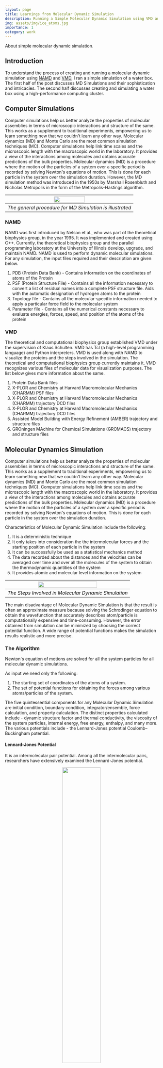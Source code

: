 ```yaml
---
layout: page
title: Learnings from Molecular Dynamic Simulation
description: Running a Simple Molecular Dynamic Simulation using VMD and NAMD
img: assets/img/ice_atoms.jpg
importance: 1
category: work
---
```


About simple molecular dynamic simulation.


## Introduction
To understand the process of creating and running a molecular dynamic simulation using [NAMD](https://www.ks.uiuc.edu/Research/namd/) and [VMD](https://www.ks.uiuc.edu/Research/vmd/), I ran a simple simulation of a water box. The first half of the post discusses MD Simulations and their sophistication and intricacies. The second half discusses creating and simulating a water box using a high-performance computing cluster.

## Computer Simulations
Computer simulations help us better analyze the properties of molecular assemblies in terms of microscopic interactions and structure of the same. This works as a supplement to traditional experiments, empowering us to learn something new that we couldn't learn any other way. Molecular dynamics (MD) and Monte Carlo are the most common simulation techniques (MC). Computer simulations help link time scales and the microscopic length with the macroscopic world in the laboratory. It provides a view of the interactions among molecules and obtains accurate predictions of the bulk properties. Molecular dynamics (MD) is a procedure where the motion of the particles of a system over a specific period is recorded by solving Newton's equations of motion. This is done for each particle in the system over the simulation duration. However, the MD simulation method was introduced in the 1950s by Marshall Rosenbluth and Nicholas Metropolis in the form of the Metropolis-Hastings algorithm.

|<img src="https://upload.wikimedia.org/wikipedia/commons/7/7b/Molecular_dynamics_algorithm.png" width="50%" height="50%" />|
|:--:|
| *The general procedure for MD Simulation is illustrated* |

### NAMD
NAMD was first introduced by Nelson et al., who was part of the theoretical biophysics group, in the year 1995. It was implemented and created using C++. Currently, the theoretical biophysics group and the parallel programming laboratory at the University of Illinois develop, upgrade, and maintain NAMD. NAMD is used to perform dynamic molecular simulations. For any simulation, the input files required and their description are given below.

1. PDB (Protein Data Bank) - Contains information on the coordinates of atoms of the Protein
2. PSF (Protein Structure File) - Contains all the information necessary to convert a list of residual names into a complete PSF structure file. Aids with the automatic designation of hydrogen atoms to the protein
3. Topology file - Contains all the molecular-specific information needed to apply a particular force field to the molecular system
4. Parameter file - Contains all the numerical constants necessary to evaluate energies, forces, speed, and position of the atoms of the protein

### VMD
The theoretical and computational biophysics group established VMD under the supervision of Klaus Schulten. VMD has Tcl (a high-level programming language) and Python interpreters. VMD is used along with NAMD to visualize the proteins and the steps involved in the simulation. The theoretical and computational biophysics group currently maintains it. VMD recognizes various files of molecular data for visualization purposes. The list below gives more information about the same.

1. Protein Data Bank files
2. X-PLOR and Chemistry at Harvard Macromolecular Mechanics (CHARMM) PSF files
3. X-PLOR and Chemistry at Harvard Macromolecular Mechanics (CHARMM) trajectory DCD files
4. X-PLOR and Chemistry at Harvard Macromolecular Mechanics (CHARMM) trajectory DCD files
5. Assisted Model Building with Energy Refinement (AMBER) trajectory and structure files
6. GROningen MAchine for Chemical Simulations (GROMACS) trajectory and structure files


## Molecular Dynamics Simulation
Computer simulations help us better analyze the properties of molecular assemblies in terms of microscopic interactions and structure of the same. This works as a supplement to traditional experiments, empowering us to learn something new that we couldn't learn any other way. Molecular dynamics (MD) and Monte Carlo are the most common simulation techniques (MC). Computer simulations help link time scales and the microscopic length with the macroscopic world in the laboratory. It provides a view of the interactions among molecules and obtains accurate predictions of the bulk properties. Molecular dynamics (MD) is a procedure where the motion of the particles of a system over a specific period is recorded by solving Newton's equations of motion. This is done for each particle in the system over the simulation duration.

Characteristics of Molecular Dynamic Simulation include the following:
1. It is a deterministic technique
2. It only takes into consideration the the intermolecular forces and the starting position of each particle in the system
3. It can be successfully be used as a statistical mechanics method
4. The data recorded about the distances and the velocities can be averaged over time and over all the molecules of the system to obtain the thermodynamic quantities of the system
5. It provides atomic and molecular level information on the system

|<img src="https://i.imgur.com/zXjH2ec.png" width="70%" />|
|:--:|
| *The Steps Involved in Molecular Dynamic Simulation* |

The main disadvantage of Molecular Dynamic Simulation is that the result is often an approximate measure because solving the Schrodinger equation to obtain the wavefunction that accurately describes atom/particle is computationally expensive and time-consuming. However, the error obtained from simulation can be minimized by choosing the correct potential function. A wide range of potential functions makes the simulation results realistic and more precise.

### The Algorithm
Newton's equation of motions are solved for all the system particles for all molecular dynamic simulations.

As input we need only the following:
1. The starting set of coordinates of the atoms of a system.
2. The set of potential functions for obtaining the forces among various atoms/particles
of the system.

The five quintessential components for any Molecular Dynamic Simulation are initial condition, boundary condition, integrator/ensemble, force calculation, and property calculation. The distinct properties calculated include - dynamic structure factor and thermal conductivity, the viscosity of the system particles, internal energy, free energy, enthalpy, and many more. The various potentials include - the Lennard-Jones potential Coulomb–Buckingham potential.

#### Lennard-Jones Potential
It is an intermolecular pair potential. Among all the intermolecular pairs, researchers have extensively examined the Lennard-Jones potential.

<p align="center" width="100%">
    <img width="50%" src="https://upload.wikimedia.org/wikipedia/commons/9/93/12-6-Lennard-Jones-Potential-equation.svg"><br>
    <i> Lennard-Jones Potential Expression </i>
</p>

<p align="center" width="100%">
    <img width="50%" src="https://upload.wikimedia.org/wikipedia/en/e/e7/Graph_of_Lennard-Jones_potential.png"><br>
    <i> Lennard-Jones Potential Graph </i>
</p>


#### Coulomb–Buckingham Potential
It is a modification of the Buckingham Potential, which was put forth by Richard Buckingham. For the application of the Buckingham potential to ionic systems, the modification was made, and hence the new potential came to be known as Coulomb-Buckingham Potential.

<p align="center" width="100%">
    <img width="50%" src="https://wikimedia.org/api/rest_v1/media/math/render/svg/80e3fc27abeca3b8e89135ee679c5c10bdedc9d1"><br>
    <i> Coulomb–Buckingham Potential Expression </i>
</p>

<p align="center" width="100%">
    <img width="50%" src="https://upload.wikimedia.org/wikipedia/commons/b/b1/Coulomb-Buckingham_Potential.png"><br>
    <i> Coulomb–Buckingham Potential Graph </i>
</p>

## Water Box Simulation
The water box is modelled by utilizing the VMD software. We use the "Add Solvation
Box" command to generate the water box. The command can be accessed as follows:
```python
VMD > Extensions > Modeling > Add Solvation Box
```

The command generates the PDB (Protein Data Bank) and the PSF (Protein Structure File) for the water box after taking in the coordinates of the box, for our case we provide 40nm as the length of our water box, centered at (0, 0, 0). The diagram below depicts the PDB of water box generated as displayed by VMD.

<p align="center" width="100%">
    <img width="50%" src="https://i.imgur.com/bObWAFi.png"><br>
    <i> Water Cube </i>
</p>


The first few lines of the PDB file for the water box:
```python
CRYST1   40.000   40.000   40.000  90.00  90.00  90.00 P 1           1
ATOM      1  OH2 TIP3W   5     -16.332  -9.918  -4.096  1.00  0.00      WT1  O
ATOM      2  H1  TIP3W   5     -16.776  -9.549  -4.899  1.00  0.00      WT1  H
ATOM      3  H2  TIP3W   5     -16.908  -9.621  -3.373  1.00  0.00      WT1  H
ATOM      4  OH2 TIP3W   7     -13.967 -15.124   0.891  1.00  0.00      WT1  O
ATOM      5  H1  TIP3W   7     -13.922 -14.776   1.798  1.00  0.00      WT1  H
ATOM      6  H2  TIP3W   7     -13.408 -15.912   0.961  1.00  0.00      WT1  H    
```

Now that the PDB and the PSF files are ready, we need to create the configuration file that NAMD uses to set parameters for the MD simulation that needs to be run. The various parameters necessary for running a simulation are - structure file, coordinate file, temperature, restartfreq, dcdfreq, xstFreq, outputEnergies, force-field parameters, cutoff, stepspercycle, timestep, langevin, langevinDamping, langevinTemp, langevinHydrogen, periodic boundary conditions, particle mesh Ewald (PME), langevinPiston, langevinPistonTarget, langevinPistonPeriod, langevinPistonDecay, langevinPistonTemp, minimize, and run.

This section explores each of these parameters in detail.
1. Structure - This takes as input the relative location of the structure file, in our case the PSF file generated by VMD.
```python
structure       ../input/solvate.psf
```

2. Coordinates - Just like the structure parameter, this takes the relative location of the PDB file, which the coordinates of the structure.
```python
coordinate      ../input/solvate.pdb
```

3. Temperature - Sets the temperature for the MD simulation (in Kelvin).
```python
temperature     300
```

4. . Restart Frequency, DCD Frequency, XST Frequency, Output Energies - The frequency with which the restart files, DCD (coordinates), and the XST (velocity) files are generated. Output Energies rewrites the output files every fixed number of steps.
```python
restartfreq     1000 # 1000 steps = 2ps
dcdfreq         1000
xstFreq         1000
outputEnergies  150
```

5. Force Field Parameters - paraTypeCharmm and parameters - The paraTypeCharmm parameter checks whether the parameters file is CHARMM type, and the parameter keyword takes the relative location of the force field parameter file.
```python
paraTypeCharmm  on
parameters      ../input/par_all27_prot_lipid.inp
```

6. Cutoff - NAMD effectively removes the Van Der Waal forces of interaction by the specified cutoff value. The Fig. 2.2 illustrates the working of the Cutoff parameter.
```python
cutoff          10
```

7. Steps per cycle - The total number of steps taken for completion of one cycle is specified by the stepspercycle parameter.
```python
stepspercycle   5
```

<p align="center" width="100%">
    <img width="50%" src="https://www.ks.uiuc.edu/Research/namd/2.10/ug/img74.png">
    <i> Illustration of the working of the Cutoff parameter </i>
</p>

8. Time Step - The time taken to complete one step, specified in femtoseconds.
```python
timestep        2.0
```

9. Temperature Control Parameters - The 'langevin' parameter specifies whether the Langevin dynamics are to be utilized. 'langevinDamping' specifies the damping coefficient for the said dynamics. 'langevinTemp' states the temperature in Kelvin for langevin dynamics. 'langevinHydrogen' tells NAMD whether to apply Langevin dynamics to hydrogen atoms present.
```python
langevin         on
langevinDamping  1
langevinTemp     300
langevinHydrogen no
```

10. Periodic Boundary Conditions - The parameters cellBasisVector1, cellBasisVector2, and cellBasisVector3 state the length of the repeating units. This is implemented to avoid the finite size problem and to make the system an infinite one for smoother simulation. cellOrigin - takes as input the center/origin of the simulation.
```python
cellBasisVector1 40   0   0
cellBasisVector2 0    40  0
cellBasisVector3 0    0   40
cellOrigin       0    0   0
```

11. Pressure Control - The 'langevinPiston' specifies whether the Langevin piston is to be used or not. 'langevinPistonTarget' specifies the target pressure required for the calculations involved in piston method, in bar. 'langevinPistonPeriod' specifies the duration for the piston method, in femtoseconds. 'langevinPistonDecay' - specifies the damping time period for the method, in femtoseconds. 'langevinPistonTemp' specifies the piston temperature, in Kelvin.

```python
useGroupPressure       yes
useFlexibleCell        no
useConstantArea        no
LangevinPiston         on
LangevinPistonTarget   1.01325
LangevinPistonPeriod   100
LangevinPistonDecay    50
LangevinPistonTemp     300.0
```

12. PME or Particle Mesh Ewald is used along side with periodic boundary conditions. 'PMEGridSpacing' specifies the distance between the grids.

```python
PME             yes
PMEGridSpacing  2
```

13. Minimize - Performs the process of minimization, which refers to the process of changing the spatial arrangement of the atoms to lower the energy and to prevent bad contacts from occurring as soon as the simulation starts, for specified number of steps.
```python
minimize       5000
```

14. Run - The Run commands starts the simulation for a specified number of steps.


In our case since we have to submit our job to a cluster we define multiple configuration files, this is done to so that if our system crashes at a certain point we can use the previous simulation output files rather than starting from scratch.

Multiple files were created as part of the simulation, overall the simulation ran for 12 nanoseconds at 310 K.

Now the batch file syntax looked as follows:
```python
#!/bin/bash
#SBATCH -p compute
#SBATCH -N 1
#SBATCH -n 8
#SBATCH -t 120:00:00
#SBATCH --job-name="water_system"
#SBATCH -o slurm.%j.out
#SBATCH -e slurm.%j.err
#SBATCH --mail-user=email-id
#SBATCH --mail-type=ALL

#module load namd-2.14-gcc-10.2.0-blihfvg
# module load openmpi-4.0.5-gcc-10.2.0-vx4yhsi
#module load namd-2.14-aocc-2.3.0-besm5io
#module load openmpi-4.0.5-aocc-2.3.0-kyn74k2

spack load namd %aocc

#srun namd2 prod26.in>prodout26

#charmrun ++n 8 srun namd2 prod26.in > out
namd2 +setcpuaffinity +p8 eq1.in > out1
mv out1 output
namd2 +setcpuaffinity +p8 eq2.in > out2
mv out2 output
namd2 +setcpuaffinity +p8 eq3.in > out3
mv out3 output
namd2 +setcpuaffinity +p8 eq4.in > out4
mv out4 output
```

In here, first we write the settings that the systems needs to employ these include - number of cores, CPUs, job name (to keep track of job), name of output log file and name of output error file and finally mail (so that one knows when the job starts running and is completed). Following this, NAMD is loaded onto the cluster and finally run. Since the directory we are running on doesn't have much of storage space, we move the files obtained after a run to a different directory to ensure that the system doesn't run out of storage place.

## Files and Further Analysis
The files for replicating the simulation are available [here](https://github.com/AmiteshBadkul/water-box). Furthermore, I utilized the output trajectory files to obtain the mean square displacement and further the diffusion coefficient, the blog post for the same is available [here](https://amiteshbadkul.github.io/posts/2022/04/msd/).

## References
1. [Basic molecular dynamics](http://li.mit.edu/A/Papers/05/Li05-2.8.pdf)
2. [Introduction to Atomistic Simulations](http://people.virginia.edu/~lz2n/mse627/Eduardo)
3. [Introduction to Molecular Dynamics Simulation - Michael P. Allen](https://static.igem.org/mediawiki/2009/3/3e/Introduction_to_molecular_Dynamics_Simulation.pdf)
4. [Molecular Dynamics- Goran Wahnstrom](http://fy.chalmers.se/~tfsgw/CompPhys/lectures/MD_LectureNotes_181111.pdf)
